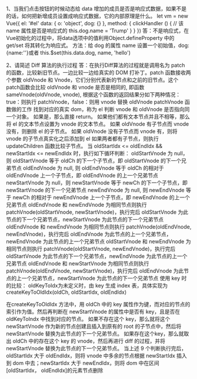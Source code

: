 1、当我们点击按钮的时候动态给 data 增加的成员是否是响应式数据，如果不是的话，如何把新增成员设置成响应式数据，它的内部原理是什么。
let vm = new Vue({
 el: '#el'
 data: {
  o: 'object',
  dog: {}
 },
 method: {
  clickHandler () {
   // 该 name 属性是否是响应式的
   this.dog.name = 'Trump'
  }
 }
})
答：不是响应式，在Vue初始化的过程中，将data选项中的值利用Object.defineProperty 中的 get/set 将其转化为响应式。
方法：给 dog 的属性 name 设置一个初始值，dog:{name:''}或者 this.$set(this.data.dog, name, 'hello')

2、请简述 Diff 算法的执行过程
答：在执行Diff算法的过程就是调用名为 patch 的函数，比较新旧节点。一边比较一边给真实的 DOM 打补丁。patch 函数接收两个参数 oldVnode 和 Vnode，它们分别代表新的节点和之前的旧节点。这个patch函数会比较 oldVnode 和 vnode 是否是相同的, 即函数 sameVnode(oldVnode, vnode), 根据这个函数的返回结果分如下两种情况：true：则执行 patchVnode，false：则用 vnode 替换 oldVnode
patchVnode 函数做的工作
找到对应的真实 dom，称为 el
判断 vnode 和 oldVnode 是否指向同一个对象。
如果是，那么直接 return。
如果他们都有文本节点并且不相等，那么将 el 的文本节点设置为 vnode 的文本节点。
如果 oldVnode 有子节点而 vnode 没有，则删除 el 的子节点。
如果 oldVnode 没有子节点而 vnode 有，则将 vnode 的子节点真实化之后添加到 el
如果两者都有子节点，则执行 updateChildren 函数比较子节点。
当 oldStartIdx <= oldEndIdx && newStartIdx <= newEndIdx 时，执行如下循环判断：
oldStartVnode 为 null，则 oldStartVnode 等于 oldCh 的下一个子节点，即 oldStartVnode 的下一个兄弟节点
oldEndVnode 为 null, 则 oldEndVnode 等于 oldCh 的相对于 oldEndVnode 上一个子节点，即 oldEndVnode 的上一个兄弟节点
newStartVnode 为 null，则 newStartVnode 等于 newCh 的下一个子节点，即 newStartVnode 的下一个兄弟节点
newEndVnode 为 null, 则 newEndVnode 等于 newCh 的相对于 newEndVnode 上一个子节点，即 newEndVnode 的上一个兄弟节点
oldEndVnode 和 newEndVnode 为相同节点则执行 patchVnode(oldStartVnode, newStartVnode)，执行完后 oldStartVnode 为此节点的下一个兄弟节点，newStartVnode 为此节点的下一个兄弟节点
oldEndVnode 和 newEndVnode 为相同节点则执行 patchVnode(oldEndVnode, newEndVnode)，执行完后 oldEndVnode 为此节点的上一个兄弟节点，newEndVnode 为此节点的上一个兄弟节点
oldStartVnode 和 newEndVnode 为相同节点则执行 patchVnode(oldStartVnode, newEndVnode)，执行完后 oldStartVnode 为此节点的下一个兄弟节点，newEndVnode 为此节点的上一个兄弟节点
oldEndVnode 和 newStartVnode 为相同节点则执行 patchVnode(oldEndVnode, newStartVnode)，执行完后 oldEndVnode 为此节点的上一个兄弟节点，newStartVnode 为此节点的下一个兄弟节点
使用 key 时的比较：
       oldKeyToIdx为未定义时，由 key 生成 index 表，具体实现为  createKeyToOldIdx(oldCh, oldStartIdx, oldEndIdx)

在createKeyToOldIdx 方法中，用 oldCh 中的 key 属性作为键，而对应的节点的索引作为值。然后再判断在 newStartVnode 的属性中是否有 key，且是否在 oldKeyToIndx 中找到对应的节点。
如果不存在这个 key，那么就将这个 newStartVnode 作为新的节点创建且插入到原有的 root 的子节点中，然后将 newStartVnode 替换为此节点的下一个兄弟节点。
如果存在这个key，那么就取出 oldCh 中的存在这个 key 的 vnode，然后再进行 diff 的过程，并将 newStartVnode 替换为此节点的下一个兄弟节点。
当上述 9 个判断执行完后，oldStartIdx 大于 oldEndIdx，则将 vnode 中多余的节点根据 newStartIdx 插入到 dom 中去；newStartIdx 大于 newEndIdx，则将 dom 中在区间 [oldStartIdx， oldEndIdx]的元素节点删除